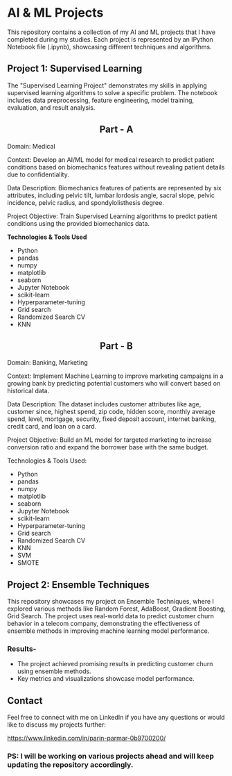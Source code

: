 # AI & ML Projects

This repository contains a collection of my AI and ML projects that I have completed during my studies. Each project is represented by an IPython Notebook file (.ipynb), showcasing different techniques and algorithms.

## Project 1: Supervised Learning 

The "Supervised Learning Project" demonstrates my skills in applying supervised learning algorithms to solve a specific problem. The notebook includes data preprocessing, feature engineering, model training, evaluation, and result analysis.

<h2 align="center"><strong>Part - A</strong></h2>

Domain: Medical

Context: Develop an AI/ML model for medical research to predict patient conditions based on biomechanics features without revealing patient details due to confidentiality.

Data Description: Biomechanics features of patients are represented by six attributes, including pelvic tilt, lumbar lordosis angle, sacral slope, pelvic incidence, pelvic radius, and spondylolisthesis degree.

Project Objective: Train Supervised Learning algorithms to predict patient conditions using the provided biomechanics data.

**Technologies & Tools Used**
- Python
- pandas
- numpy
- matplotlib
- seaborn
- Jupyter Notebook
- scikit-learn
- Hyperparameter-tuning
- Grid search
- Randomized Search CV
- KNN

<h2 align="center"><strong>Part - B</strong></h2>

Domain: Banking, Marketing

Context: Implement Machine Learning to improve marketing campaigns in a growing bank by predicting potential customers who will convert based on historical data.

Data Description: The dataset includes customer attributes like age, customer since, highest spend, zip code, hidden score, monthly average spend, level, mortgage, security, fixed deposit account, internet banking, credit card, and loan on a card.

Project Objective: Build an ML model for targeted marketing to increase conversion ratio and expand the borrower base with the same budget.

Technologies & Tools Used:
- Python
- pandas
- numpy
- matplotlib
- seaborn
- Jupyter Notebook
- scikit-learn
- Hyperparameter-tuning
- Grid search
- Randomized Search CV
- KNN
- SVM
- SMOTE

## Project 2: Ensemble Techniques 

This repository showcases my project on Ensemble Techniques, where I explored various methods like Random Forest, AdaBoost, Gradient Boosting, Grid Search. The project uses real-world data to predict customer churn behavior in a telecom company, demonstrating the effectiveness of ensemble methods in improving machine learning model performance.

### Results-

- The project achieved promising results in predicting customer churn using ensemble methods.
- Key metrics and visualizations showcase model performance.

## Contact

Feel free to connect with me on LinkedIn if you have any questions or would like to discuss my projects further:

https://www.linkedin.com/in/parin-parmar-0b9700200/

### PS: I will be working on various projects ahead and will keep updating the repository accordingly.
